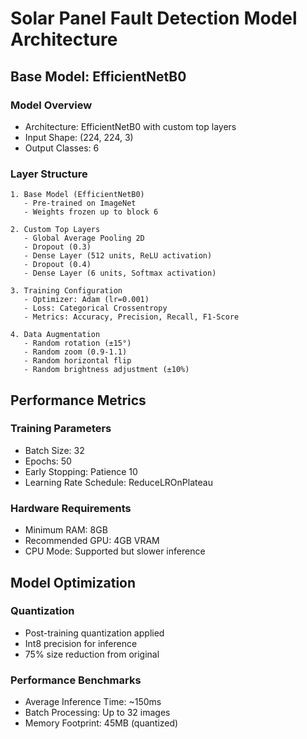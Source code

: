 # Solar Panel Fault Detection Model Architecture

## Base Model: EfficientNetB0

### Model Overview
- Architecture: EfficientNetB0 with custom top layers
- Input Shape: (224, 224, 3)
- Output Classes: 6

### Layer Structure

```
1. Base Model (EfficientNetB0)
   - Pre-trained on ImageNet
   - Weights frozen up to block 6

2. Custom Top Layers
   - Global Average Pooling 2D
   - Dropout (0.3)
   - Dense Layer (512 units, ReLU activation)
   - Dropout (0.4)
   - Dense Layer (6 units, Softmax activation)

3. Training Configuration
   - Optimizer: Adam (lr=0.001)
   - Loss: Categorical Crossentropy
   - Metrics: Accuracy, Precision, Recall, F1-Score

4. Data Augmentation
   - Random rotation (±15°)
   - Random zoom (0.9-1.1)
   - Random horizontal flip
   - Random brightness adjustment (±10%)
```

## Performance Metrics

### Training Parameters
- Batch Size: 32
- Epochs: 50
- Early Stopping: Patience 10
- Learning Rate Schedule: ReduceLROnPlateau

### Hardware Requirements
- Minimum RAM: 8GB
- Recommended GPU: 4GB VRAM
- CPU Mode: Supported but slower inference

## Model Optimization

### Quantization
- Post-training quantization applied
- Int8 precision for inference
- 75% size reduction from original

### Performance Benchmarks
- Average Inference Time: ~150ms
- Batch Processing: Up to 32 images
- Memory Footprint: 45MB (quantized)